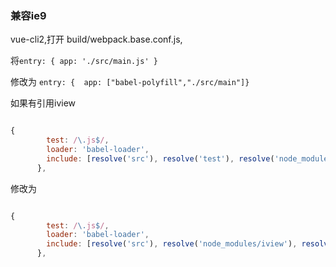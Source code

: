 
### 兼容ie9

vue-cli2,打开 build/webpack.base.conf.js,

将`entry: {
    app: './src/main.js'
  }`

修改为 `entry: {  app: ["babel-polyfill","./src/main"]}`

如果有引用iview

```js

{
        test: /\.js$/,
        loader: 'babel-loader',
        include: [resolve('src'), resolve('test'), resolve('node_modules/webpack-dev-server/client')]
      },
```

修改为

```js

{
        test: /\.js$/,
        loader: 'babel-loader',
        include: [resolve('src'), resolve('node_modules/iview'), resolve('test'), resolve('node_modules/webpack-dev-server/client')]
      },
```